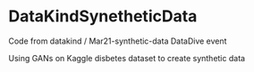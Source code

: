 # DataKindSynetheticData
Code from datakind / Mar21-synthetic-data DataDive event 

Using GANs on Kaggle disbetes dataset to create synthetic data

